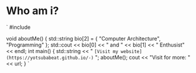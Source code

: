 # Who am i?

`
#include <iostream>

void aboutMe() {
  std::string bio[2] = {
    "Computer Architecture",
    "Programming"
  };
  std::cout << bio[0] << " and " << bio[1] << " Enthusist" << endl;
int main() {
  std::string << "
 `[Visit my website](https://yotsubabeat.github.io/-)`
";
  aboutMe();
  cout << "Visit for more: " << url;
}
`
